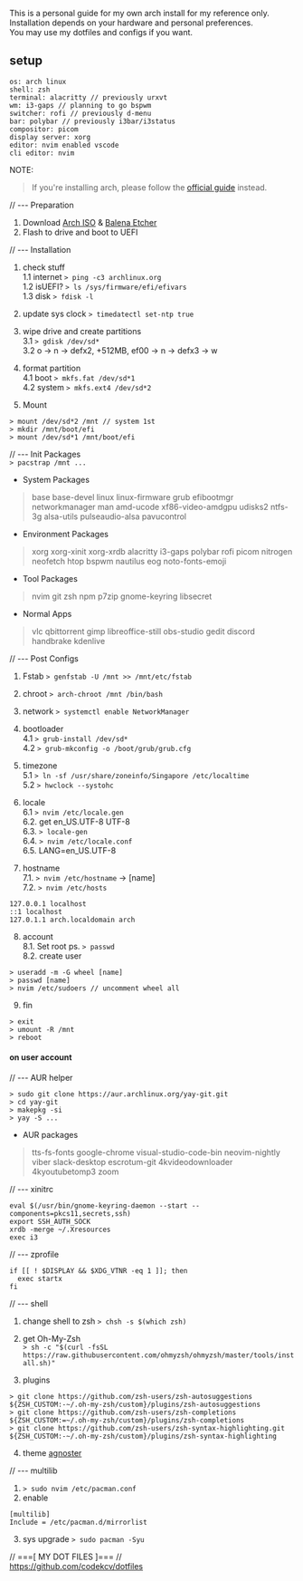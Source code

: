 ﻿This is a personal guide for my own arch install for my reference only.<br/>
Installation depends on your hardware and personal preferences.<br/>
You may use my dotfiles and configs if you want.

## setup
```
os: arch linux
shell: zsh
terminal: alacritty // previously urxvt
wm: i3-gaps // planning to go bspwm
switcher: rofi // previously d-menu
bar: polybar // previously i3bar/i3status
compositor: picom
display server: xorg
editor: nvim enabled vscode
cli editor: nvim
```

NOTE:
> If you're installing arch, please follow the [official guide](https://wiki.archlinux.org/index.php/Installation_guide) instead.

// --- Preparation
1. Download [Arch ISO](https://www.archlinux.org/download/) & [Balena Etcher](https://www.balena.io/etcher/)<br/>
2. Flash to drive and boot to UEFI

// --- Installation 
1. check stuff<br/>
1.1 internet `> ping -c3 archlinux.org`<br/>
1.2 isUEFI? `> ls /sys/firmware/efi/efivars`<br/>
1.3 disk `> fdisk -l`

2. update sys clock `> timedatectl set-ntp true`

3. wipe drive and create partitions<br/>
3.1 `> gdisk /dev/sd*`<br/>
3.2 o -> n -> defx2, +512MB, ef00 -> n -> defx3 -> w

4. format partition<br/>
4.1 boot `> mkfs.fat /dev/sd*1`<br/>
4.2 system `> mkfs.ext4 /dev/sd*2`

5. Mount<br/>
```
> mount /dev/sd*2 /mnt // system 1st
> mkdir /mnt/boot/efi
> mount /dev/sd*1 /mnt/boot/efi
```

// --- Init Packages<br/>
`> pacstrap /mnt ...`

* System Packages
> base base-devel linux linux-firmware grub efibootmgr networkmanager man amd-ucode xf86-video-amdgpu udisks2 ntfs-3g alsa-utils pulseaudio-alsa pavucontrol

* Environment Packages
> xorg xorg-xinit xorg-xrdb alacritty i3-gaps polybar rofi picom nitrogen neofetch htop bspwm nautilus eog noto-fonts-emoji

* Tool Packages
> nvim git zsh npm p7zip gnome-keyring libsecret

* Normal Apps
> vlc qbittorrent gimp libreoffice-still obs-studio gedit discord handbrake kdenlive 

// --- Post Configs
1. Fstab `> genfstab -U /mnt >> /mnt/etc/fstab`

2. chroot `> arch-chroot /mnt /bin/bash`

3. network `> systemctl enable NetworkManager`

4. bootloader<br/>
4.1 `> grub-install /dev/sd*`<br/>
4.2 `> grub-mkconfig -o /boot/grub/grub.cfg`

5. timezone<br/>
5.1 `> ln -sf /usr/share/zoneinfo/Singapore /etc/localtime`<br/>
5.2 `> hwclock --systohc`

6. locale<br/>
6.1 `> nvim /etc/locale.gen`<br/>
6.2. get en_US.UTF-8 UTF-8<br/>
6.3. `> locale-gen`<br/>
6.4. `> nvim /etc/locale.conf`<br/>
6.5. LANG=en_US.UTF-8

7. hostname<br/>
7.1. `> nvim /etc/hostname` -> [name]<br/>
7.2. `> nvim /etc/hosts` <br/>
```
127.0.0.1 localhost
::1 localhost
127.0.1.1 arch.localdomain arch
```

8. account<br/>
8.1. Set root ps. `> passwd`<br/>
8.2. create user
```
> useradd -m -G wheel [name]
> passwd [name]
> nvim /etc/sudoers // uncomment wheel all
```
9. fin
```
> exit
> umount -R /mnt
> reboot
```

#### on user account
// --- AUR helper
```
> sudo git clone https://aur.archlinux.org/yay-git.git
> cd yay-git
> makepkg -si
> yay -S ...
```

* AUR packages
> tts-fs-fonts google-chrome visual-studio-code-bin neovim-nightly viber slack-desktop  escrotum-git 4kvideodownloader 4kyoutubetomp3 zoom

// --- xinitrc
```
eval $(/usr/bin/gnome-keyring-daemon --start --components=pkcs11,secrets,ssh)
export SSH_AUTH_SOCK
xrdb -merge ~/.Xresources
exec i3
```

// --- zprofile
```
if [[ ! $DISPLAY && $XDG_VTNR -eq 1 ]]; then
  exec startx
fi
```

// --- shell
1. change shell to zsh `> chsh -s $(which zsh)`

2. get Oh-My-Zsh<br/>
`> sh -c "$(curl -fsSL https://raw.githubusercontent.com/ohmyzsh/ohmyzsh/master/tools/install.sh)"`

3. plugins<br/>
```
> git clone https://github.com/zsh-users/zsh-autosuggestions ${ZSH_CUSTOM:-~/.oh-my-zsh/custom}/plugins/zsh-autosuggestions
> git clone https://github.com/zsh-users/zsh-completions ${ZSH_CUSTOM:=~/.oh-my-zsh/custom}/plugins/zsh-completions
> git clone https://github.com/zsh-users/zsh-syntax-highlighting.git ${ZSH_CUSTOM:-~/.oh-my-zsh/custom}/plugins/zsh-syntax-highlighting
```

4. theme [agnoster](https://github.com/agnoster/agnoster-zsh-theme)

// --- multilib<br/>
1. `> sudo nvim /etc/pacman.conf`<br/>
3. enable
```
[multilib]
Include = /etc/pacman.d/mirrorlist
```
3. sys upgrade `> sudo pacman -Syu`

// ===[ MY DOT FILES ]=== // <br/>
https://github.com/codekcv/dotfiles
